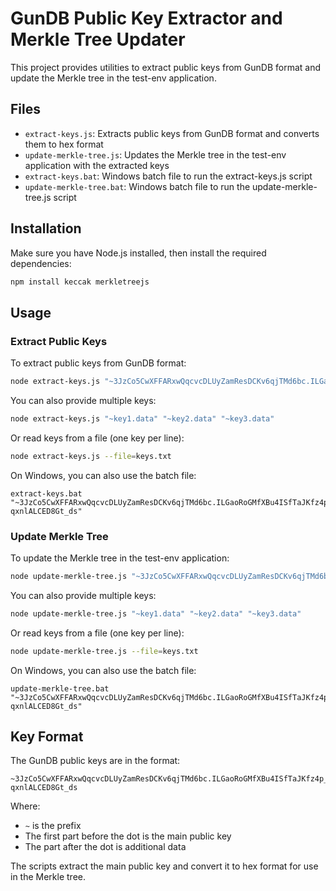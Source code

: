 # GunDB Public Key Extractor and Merkle Tree Updater

This project provides utilities to extract public keys from GunDB format and update the Merkle tree in the test-env application.

## Files

- `extract-keys.js`: Extracts public keys from GunDB format and converts them to hex format
- `update-merkle-tree.js`: Updates the Merkle tree in the test-env application with the extracted keys
- `extract-keys.bat`: Windows batch file to run the extract-keys.js script
- `update-merkle-tree.bat`: Windows batch file to run the update-merkle-tree.js script

## Installation

Make sure you have Node.js installed, then install the required dependencies:

```bash
npm install keccak merkletreejs
```

## Usage

### Extract Public Keys

To extract public keys from GunDB format:

```bash
node extract-keys.js "~3JzCo5CwXFFARxwQqcvcDLUyZamResDCKv6qjTMd6bc.ILGaoRoGMfXBu4ISfTaJKfz4p_c-qxnlALCED8Gt_ds"
```

You can also provide multiple keys:

```bash
node extract-keys.js "~key1.data" "~key2.data" "~key3.data"
```

Or read keys from a file (one key per line):

```bash
node extract-keys.js --file=keys.txt
```

On Windows, you can also use the batch file:

```
extract-keys.bat "~3JzCo5CwXFFARxwQqcvcDLUyZamResDCKv6qjTMd6bc.ILGaoRoGMfXBu4ISfTaJKfz4p_c-qxnlALCED8Gt_ds"
```

### Update Merkle Tree

To update the Merkle tree in the test-env application:

```bash
node update-merkle-tree.js "~3JzCo5CwXFFARxwQqcvcDLUyZamResDCKv6qjTMd6bc.ILGaoRoGMfXBu4ISfTaJKfz4p_c-qxnlALCED8Gt_ds"
```

You can also provide multiple keys:

```bash
node update-merkle-tree.js "~key1.data" "~key2.data" "~key3.data"
```

Or read keys from a file (one key per line):

```bash
node update-merkle-tree.js --file=keys.txt
```

On Windows, you can also use the batch file:

```
update-merkle-tree.bat "~3JzCo5CwXFFARxwQqcvcDLUyZamResDCKv6qjTMd6bc.ILGaoRoGMfXBu4ISfTaJKfz4p_c-qxnlALCED8Gt_ds"
```

## Key Format

The GunDB public keys are in the format:

```
~3JzCo5CwXFFARxwQqcvcDLUyZamResDCKv6qjTMd6bc.ILGaoRoGMfXBu4ISfTaJKfz4p_c-qxnlALCED8Gt_ds
```

Where:
- `~` is the prefix
- The first part before the dot is the main public key
- The part after the dot is additional data

The scripts extract the main public key and convert it to hex format for use in the Merkle tree. 